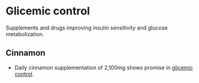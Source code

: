 # Glicemic control

Supplements and drugs improving insulin sensitivity and glucose metabolization.

## Cinnamon

- Daily cinnamon supplementation of 2,100mg shows promise in [glicemic control](https://pubmed.ncbi.nlm.nih.gov/37818728/).
